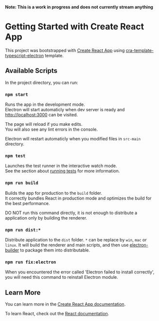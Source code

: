 **Note: This is a work in progress and does not currently stream anything**

# Getting Started with Create React App

This project was bootstrapped with [Create React App](https://github.com/facebook/create-react-app) using [cra-template-typescript-electron](https://github.com/vixalie/cra-template-typescript-electron) template.

## Available Scripts

In the project directory, you can run:

### `npm start`

Runs the app in the development mode.\
Electron will start automaticly when dev server is ready and [http://localhost:3000](http://localhost:3000) can be visited.

The page will reload if you make edits.\
You will also see any lint errors in the console.

Electron will restart automaticly when you modified files in `src-main` directory.

### `npm test`

Launches the test runner in the interactive watch mode.\
See the section about [running tests](https://facebook.github.io/create-react-app/docs/running-tests) for more information.

### `npm run build`

Builds the app for production to the `build` folder.\
It correctly bundles React in production mode and optimizes the build for the best performance.

DO NOT run this command directly, it is not enough to distribute a application only by building the renderer.

### `npm run dist:*`

Distribute application to the `dist` folder. `*` can be replace by `win`, `mac` or `linux`. It will build the renderer and main scripts, and then use [electron-builder](https://www.electron.build/) to package them into distributable.

### `npm run fix:electron`

When you encountered the error called 'Electron failed to install correctly', you will need this command to reinstall Electron module.

## Learn More

You can learn more in the [Create React App documentation](https://facebook.github.io/create-react-app/docs/getting-started).

To learn React, check out the [React documentation](https://reactjs.org/).
